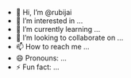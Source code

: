- 👋 Hi, I’m @rubijai
- 👀 I’m interested in ...
- 🌱 I’m currently learning ...
- 💞️ I’m looking to collaborate on ...
- 📫 How to reach me ...
- 😄 Pronouns: ...
- ⚡ Fun fact: ...

<!---
rubijai/rubijai is a ✨ special ✨ repository because its `README.md` (this file) appears on your GitHub profile.
You can click the Preview link to take a look at your changes.
--->
